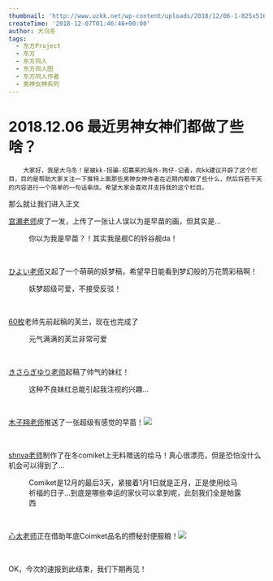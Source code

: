 ```yaml
---
thumbnail: 'http://www.uzkk.net/wp-content/uploads/2018/12/06-1-825x510.png'
createTime: '2018-12-07T01:46:46+00:00'
author: 大乌冬
tags:
  - 东方Project
  - 东方
  - 东方同人
  - 东方同人图
  - 东方同人作者
  - 男神女神系列
---
```


# 2018.12.06 最近男神女神们都做了些啥？

		大家好，我是大乌冬！是被kk-拐骗-招募来的海外-狗仔-记者，向kk建议开辟了这个栏目，目的是帮助大家关注一下推特上面那些男神女神作者在近期内都做了些什么，然后将若干天的内容进行一个简单的一句话串烧。希望大家会喜欢并支持我的这个栏目。

那么就让我们进入正文

[宫濑老师](http://www.uzkk.net/?p=785)皮了一发，上传了一张让人误以为是早苗的画，但其实是…

<figure>
  <img src="http://www.uzkk.net/wp-content/uploads/2018/12/01-2.png" alt=""/>
  <figcaption>你以为我是早苗？！其实我是舰C的铃谷舰da！</figcaption>
</figure>

 

[ひよい老师](http://www.uzkk.net/?p=551)又起了一个萌萌的妖梦稿，希望早日能看到梦幻般的万花筒彩稿啊！

<figure>
  <img src="http://www.uzkk.net/wp-content/uploads/2018/12/02-2.png" alt=""/>
  <figcaption>妖梦超级可爱，不接受反驳！</figcaption>
</figure>

 

[60枚](http://www.uzkk.net/?p=3831)老师先前起稿的芙兰，现在也完成了

<figure>
  <img src="http://www.uzkk.net/wp-content/uploads/2018/12/03-2-1024x388.png" alt=""/>
  <figcaption>元气满满的芙兰非常可爱</figcaption>
</figure>

 

[きさらぎゆり老师](https://twitter.com/kisaragi_h29)起稿了帅气的妹红！

<figure>
  <img src="http://www.uzkk.net/wp-content/uploads/2018/12/04-2.png" alt=""/>
  <figcaption>这种不良妹红总能引起我注视的兴趣…</figcaption>
</figure>

 

[木子翔老师](https://twitter.com/Kishiyo1943/)推送了一张超级有感觉的早苗！![](http://www.uzkk.net/wp-content/uploads/2018/12/05-1-1024x535.png)

 

[shnva老师](http://www.uzkk.net/?p=3883)制作了在冬comiket上无料赠送的绘马！真心很漂亮，但是恐怕没什么机会可以得到了…

<figure>
  <img src="http://www.uzkk.net/wp-content/uploads/2018/12/06-1-1024x768.png" alt=""/>
  <figcaption>Comiket是12月的最后3天，紧接着1月1日就是正月，正是使用绘马祈福的日子…到底是哪些幸运的家伙可以拿到呢，此刻我们全是帕露西</figcaption>
</figure>

 

[心太老师](https://twitter.com/hmrnuk)正在借助年底Coimket品名的攒秘封便服粮！![](http://www.uzkk.net/wp-content/uploads/2018/12/08-1024x682.png)

 

OK，今次的速报到此结束，我们下期再见！
